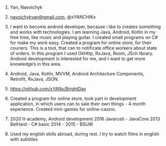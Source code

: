 1. Yan, Navoichyk
2. navoichykyan@gmail.com, @xYANCHIKx
3. I want to become android developer, because i like to creates something and works with technologies.
I am learning Java, Android, Kotlin in my free time, like music and playing guitar. I created small programs on C# for make my work easy.
Created a program for online store, for their couriers. This is a tool, that can to notificate office workers about state of orders. In this program I used OkHttp,  RxJava, Room, JSch library.
Android development is interested for me, and I want to get more knowledge’s in this area.

4. Android, Java, Kotlin, MVVM, Android Architecture Components, Retrofit, RxJava, JSON.
5. https://github.com/xYANx/BrightDay
6. Created a program for online store, took part in development application, in which users can to sale their own things - 4 month experience. Created mini-games for online-casino.
7. 2020	It-academy, Android development
   2016	Javarush - JavaCore
   2013	BelHard - C# basic
   2014 - 2015 - BSUIR

8. Used my english skills abroad, during rest. I try to watch films in english with subtitles
